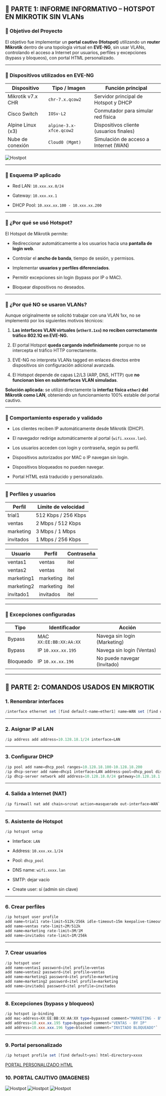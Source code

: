 ## 🧠 PARTE 1: INFORME INFORMATIVO – HOTSPOT EN MIKROTIK SIN VLANs

### 🔹 Objetivo del Proyecto

El objetivo fue implementar un **portal cautivo (Hotspot)** utilizando un **router Mikrotik** dentro de una topología virtual en **EVE-NG**, sin usar VLANs, controlando el acceso a Internet por usuarios, perfiles y excepciones (bypass y bloqueos), con portal HTML personalizado.

---

### 🔹 Dispositivos utilizados en EVE-NG

|Dispositivo|Tipo / Imagen|Función principal|
|---|---|---|
|Mikrotik v7.x CHR|`chr-7.x.qcow2`|Servidor principal de Hotspot y DHCP|
|Cisco Switch|`IOSv-L2`|Conmutador para simular red física|
|Alpine Linux (x3)|`alpine-3.x-xfce.qcow2`|Dispositivos cliente (usuarios finales)|
|Nube de conexión|`Cloud0 (Mgmt)`|Simulación de acceso a Internet (WAN)|


![Hostpot](Imagenes/7-Portal%20Cautivo%20en%20Mikrotik/HOSTPOT%20(PORTAL%20CAUTIVO)%20MIKROTIK.png)

---

### 🔹 Esquema IP aplicado

- Red LAN: `10.xxx.xx.0/24`
    
- Gateway: `10.xxx.xx.1`
    
- DHCP Pool: `10.xxx.xx.100 - 10.xxx.xx.200`
    

---

### 🔹 ¿Por qué se usó Hotspot?

El Hotspot de Mikrotik permite:

- Redireccionar automáticamente a los usuarios hacia una **pantalla de login web**.
    
- Controlar el **ancho de banda**, tiempo de sesión, y permisos.
    
- Implementar **usuarios y perfiles diferenciados**.
    
- Permitir excepciones sin login (bypass por IP o MAC).
    
- Bloquear dispositivos no deseados.
    

---

### 🔹 ¿Por qué NO se usaron VLANs?

Aunque originalmente se solicitó trabajar con una VLAN 1xx, no se implementó por los siguientes motivos técnicos:

1. **Las interfaces VLAN virtuales (`etherX.1xx`) no reciben correctamente tráfico 802.1Q en EVE-NG.**
    
2. El portal Hotspot **queda cargando indefinidamente** porque no se intercepta el tráfico HTTP correctamente.
    
3. EVE-NG no interpreta VLANs tagged en enlaces directos entre dispositivos sin configuración adicional avanzada.
    
4. El Hotspot depende de capas L2/L3 (ARP, DNS, HTTP) que **no funcionan bien en subinterfaces VLAN simuladas**.
    

**Solución aplicada:** se utilizó directamente la **interfaz física `ether2` del Mikrotik como LAN**, obteniendo un funcionamiento 100% estable del portal cautivo.

---

### 🔹 Comportamiento esperado y validado

- Los clientes reciben IP automáticamente desde Mikrotik (DHCP).
    
- El navegador redirige automáticamente al portal (`wifi.xxxxx.lan`).
    
- Los usuarios acceden con login y contraseña, según su perfil.
    
- Dispositivos autorizados por MAC o IP navegan sin login.
    
- Dispositivos bloqueados no pueden navegar.
    
- Portal HTML está traducido y personalizado.
    

---

### 🔹 Perfiles y usuarios

|Perfil|Límite de velocidad|
|---|---|
|trial1|512 Kbps / 256 Kbps|
|ventas|2 Mbps / 512 Kbps|
|marketing|3 Mbps / 1 Mbps|
|invitados|1 Mbps / 256 Kbps|

|Usuario|Perfil|Contraseña|
|---|---|---|
|ventas1|ventas|itel|
|ventas2|ventas|itel|
|marketing1|marketing|itel|
|marketing2|marketing|itel|
|invitado1|invitados|itel|

---

### 🔹 Excepciones configuradas

| Tipo      | Identificador           | Acción                       |
| --------- | ----------------------- | ---------------------------- |
| Bypass    | MAC `XX:EE:BB:XX:AA:XX` | Navega sin login (Marketing) |
| Bypass    | IP `10.xxx.xx.195`      | Navega sin login (Ventas)    |
| Bloqueado | IP `10.xx.xx.196`       | No puede navegar (Invitado)  |

---

## 🔧 PARTE 2: COMANDOS USADOS EN MIKROTIK

### 1. Renombrar interfaces


```powershell
/interface ethernet set [find default-name=ether1] name=WAN set [find default-name=ether2] name=LAN
```

---

### 2. Asignar IP al LAN



```powershell
/ip address add address=10.128.18.1/24 interface=LAN
```

---

### 3. Configurar DHCP

```powershell 
/ip pool add name=dhcp_pool ranges=10.128.18.100-10.128.18.200
/ip dhcp-server add name=dhcp1 interface=LAN address-pool=dhcp_pool disabled=no 
/ip dhcp-server network add address=10.128.18.0/24 gateway=10.128.18.1 dns-server=1.1.1.1  /ip dhcp-server enable dhcp1
```

---

### 4. Salida a Internet (NAT)

```powershell
/ip firewall nat add chain=srcnat action=masquerade out-interface=WAN`
```
---

### 5. Asistente de Hotspot


```powershell 
/ip hotspot setup
```
- Interface: `LAN`
    
- Address: `10.xxx.xx.1/24`
    
- Pool: `dhcp_pool`
    
- DNS name: `wifi.xxxx.lan`
    
- SMTP: dejar vacío
    
- Create user: sí (admin sin clave)
    

---

### 6. Crear perfiles


```powershell
/ip hotspot user profile
add name=trial1 rate-limit=512k/256k idle-timeout=15m keepalive-timeout=4h 
add name=ventas rate-limit=2M/512k 
add name=marketing rate-limit=3M/1M 
add name=invitados rate-limit=1M/256k
```

---

### 7. Crear usuarios

```powershell
/ip hotspot user 
add name=ventas1 password=itel profile=ventas 
add name=ventas2 password=itel profile=ventas 
add name=marketing1 password=itel profile=marketing 
add name=marketing2 password=itel profile=marketing 
add name=invitado1 password=itel profile=invitados
```

---

### 8. Excepciones (bypass y bloqueos)


```powershell
/ip hotspot ip-binding 
add mac-address=XX:EE:BB:XX:AA:XX type=bypassed comment="MARKETING - BY MAC" 
add address=10.xxx.xx.195 type=bypassed comment="VENTAS - BY IP" 
add address=10.xxx.xxx.196 type=blocked comment="INVITADO BLOQUEADO"`
```
---

### 9. Portal personalizado

```powershell
/ip hotspot profile set [find default=yes] html-directory=xxxx
```

[PORTAL PERSONALIZADO HTML](7-%20HOTSPOT%20HTML)



### 10. PORTAL CAUTIVO (IMAGENES)

![Hostpot](Imagenes/7-Portal%20Cautivo%20en%20Mikrotik/Login.png)
![Hostpot](Imagenes/7-Portal%20Cautivo%20en%20Mikrotik/Status.png)
![Hostpot](Imagenes/7-Portal%20Cautivo%20en%20Mikrotik/Logout.png)
